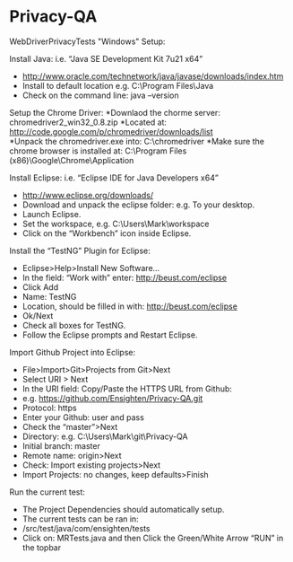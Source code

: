 Privacy-QA
==========
WebDriverPrivacyTests "Windows" Setup:

Install Java: i.e. “Java SE Development Kit 7u21 x64”
* http://www.oracle.com/technetwork/java/javase/downloads/index.htm
* Install to default location e.g. C:\Program Files\Java
* Check on the command line: java –version

Setup the Chrome Driver:
*Downlaod the chorme server: chromedriver2_win32_0.8.zip 
*Located at: http://code.google.com/p/chromedriver/downloads/list  
*Unpack the chromedriver.exe into: C:\chromedriver
*Make sure the chrome browser is installed at: C:\Program Files (x86)\Google\Chrome\Application

Install Eclipse: i.e. “Eclipse IDE for Java Developers x64”
* http://www.eclipse.org/downloads/ 
*	Download and unpack the eclipse folder: e.g. To your desktop.
*	Launch Eclipse.
*	Set the workspace, e.g. C:\Users\Mark\workspace
*	Click on the “Workbench” icon inside Eclipse.   

Install the “TestNG” Plugin for Eclipse:
*	Eclipse>Help>Install New Software...
*	In the field: “Work with” enter: http://beust.com/eclipse
*	Click Add
*	Name: TestNG
*	Location, should be filled in with: http://beust.com/eclipse
*	Ok/Next
*	Check all boxes for TestNG.
*	Follow the Eclipse prompts and Restart Eclipse. 

Import Github Project into Eclipse:
* File>Import>Git>Projects from Git>Next
*	Select URI > Next
*	In the URI field: Copy/Paste the HTTPS URL from Github: 
*	e.g. https://github.com/Ensighten/Privacy-QA.git
*	Protocol: https
*	Enter your Github: user and pass
*	Check the “master”>Next
*	Directory: e.g. C:\Users\Mark\git\Privacy-QA
*	Initial branch: master
*	Remote name: origin>Next
*	Check: Import existing projects>Next
*	Import Projects: no changes, keep defaults>Finish

Run the current test:
*	The Project Dependencies should automatically setup. 
*	The current tests can be ran in:
*	/src/test/java/com/ensighten/tests
*	Click on: MRTests.java and then Click the Green/White Arrow “RUN” in the topbar


